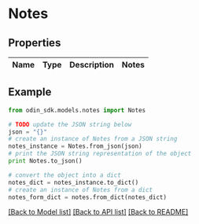 # Notes


## Properties

Name | Type | Description | Notes
------------ | ------------- | ------------- | -------------

## Example

```python
from odin_sdk.models.notes import Notes

# TODO update the JSON string below
json = "{}"
# create an instance of Notes from a JSON string
notes_instance = Notes.from_json(json)
# print the JSON string representation of the object
print Notes.to_json()

# convert the object into a dict
notes_dict = notes_instance.to_dict()
# create an instance of Notes from a dict
notes_form_dict = notes.from_dict(notes_dict)
```
[[Back to Model list]](../README.md#documentation-for-models) [[Back to API list]](../README.md#documentation-for-api-endpoints) [[Back to README]](../README.md)


